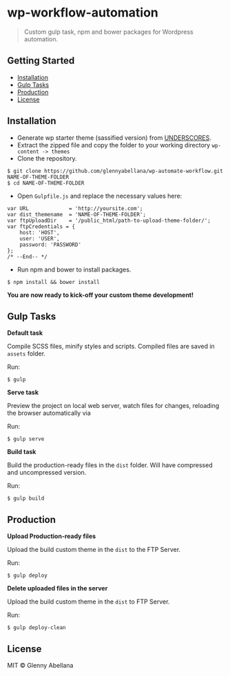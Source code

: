 # wp-workflow-automation
> Custom gulp task, npm and bower packages for Wordpress automation.

## Getting Started

- [Installation](#installation)
- [Gulp Tasks](#gulp-tasks)
- [Production](#production)
- [License](#license)

## Installation

* Generate wp starter theme (sassified version) from [UNDERSCORES](http://underscores.me/).
* Extract the zipped file and copy the folder to your working directory `wp-content -> themes`
* Clone the repository.
```
$ git clone https://github.com/glennyabellana/wp-automate-workflow.git NAME-OF-THEME-FOLDER
$ cd NAME-OF-THEME-FOLDER
```

* Open `Gulpfile.js` and replace the necessary values here:
```
var URL             = 'http://yoursite.com';
var dist_themename  = 'NAME-OF-THEME-FOLDER';
var ftpUploadDir    = '/public_html/path-to-upload-theme-folder/';
var ftpCredentials = {
    host: 'HOST',
    user: 'USER',
    password: 'PASSWORD'
};
/* --End-- */
```

* Run npm and bower to install packages. 
```
$ npm install && bower install
```

**You are now ready to kick-off your custom theme development!**


## Gulp Tasks

**Default task**

Compile SCSS files, minify styles and scripts. Compiled files are saved in `assets` folder.

Run:
```
$ gulp
```


**Serve task**

Preview the project on local web server, watch files for changes, reloading the browser automatically via 

Run:
```
$ gulp serve
```


**Build task**

Build the production-ready files in the `dist` folder. Will have compressed and uncompressed version.

Run:
```
$ gulp build
```


## Production

**Upload Production-ready files**

Upload the build custom theme in the `dist` to the FTP Server.

Run:
```
$ gulp deploy
```

**Delete uploaded files in the server**

Upload the build custom theme in the `dist` to FTP Server.

Run:
```
$ gulp deploy-clean
```


## License

MIT © Glenny Abellana
